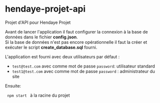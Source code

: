 # hendaye-projet-api
Projet d'API pour Hendaye Projet

Avant de lancer l'application il faut configurer la connexion à la base de données dans le fichier <b>config.json</b>. <br>
Si la base de données n'est pas encore opérationnelle il faut la créer et exécuter le script <b>create_database.sql</b> fourni.

L'application est fourni avec deux utilisateurs par défaut :
<ul>
<li> <code>test@test.com</code> avec comme mot de passe <code>password</code>:  utilisateur standard</li>
<li> <code>test1@test.com</code> avec comme mot de passe <code>password</code> : administrateur du site</li>
</ul>
Ensuite:

<code> npm start </code> à la racine du projet
